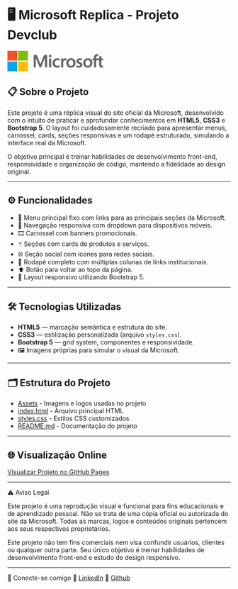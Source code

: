 # 🖥️ Microsoft Replica - Projeto Devclub

![Microsoft Logo](./Assets/0_logo.png)

## 📋 Sobre o Projeto

Este projeto é uma réplica visual do site oficial da Microsoft, desenvolvido com o intuito de praticar e aprofundar conhecimentos em **HTML5**, **CSS3** e **Bootstrap 5**. O layout foi cuidadosamente recriado para apresentar menus, carrossel, cards, seções responsivas e um rodapé estruturado, simulando a interface real da Microsoft.

O objetivo principal é treinar habilidades de desenvolvimento front-end, responsividade e organização de código, mantendo a fidelidade ao design original.

---

## ⚙️ Funcionalidades

- 📌 Menu principal fixo com links para as principais seções da Microsoft.  
- 📱 Navegação responsiva com dropdown para dispositivos móveis.  
- 🎞️ Carrossel com banners promocionais.  
- 🃏 Seções com cards de produtos e serviços.  
- 🌐 Seção social com ícones para redes sociais.  
- 📄 Rodapé completo com múltiplas colunas de links institucionais.  
- ⬆️ Botão para voltar ao topo da página.  
- 📐 Layout responsivo utilizando Bootstrap 5.

---

## 🛠️ Tecnologias Utilizadas

- **HTML5** — marcação semântica e estrutura do site.  
- **CSS3** — estilização personalizada (arquivo `styles.css`).  
- **Bootstrap 5** — grid system, componentes e responsividade.  
- 🖼️ Imagens próprias para simular o visual da Microsoft.

---

## 🗂️ Estrutura do Projeto

- [Assets](./Assets/) - Imagens e logos usadas no projeto  
- [index.html](./index.html) - Arquivo principal HTML  
- [styles.css](./styles.css) - Estilos CSS customizados  
- [README.md](./README.md) - Documentação do projeto  

---

## 🌐 Visualização Online
<a href="https://alisson-miguelferreira.github.io/copia-site-Microsoft/">Visualizar Projeto no GitHub Pages</a>

---


⚠️ Aviso Legal

Este projeto é uma reprodução visual e funcional para fins educacionais e de aprendizado pessoal.
Não se trata de uma cópia oficial ou autorizada do site da Microsoft.
Todas as marcas, logos e conteúdos originais pertencem aos seus respectivos proprietários.

Este projeto não tem fins comerciais nem visa confundir usuários, clientes ou qualquer outra parte.
Seu único objetivo é treinar habilidades de desenvolvimento front-end e estudo de design responsivo.

---



🤝 Conecte-se comigo
🔗 <a href="linkedin.com/in/alisson-miguelferreira">LinkedIn</a>
🐙 <a href="github.com/alisson-miguelferreira">Github</a>